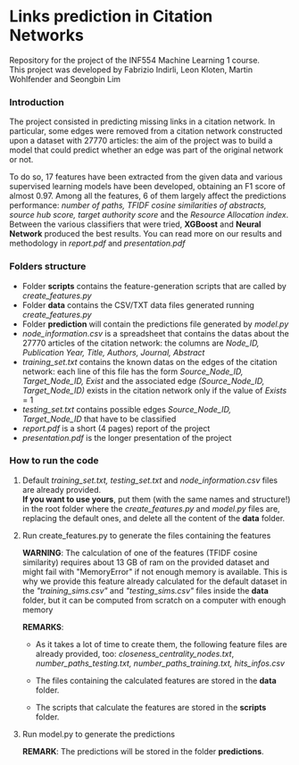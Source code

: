 # Links prediction in Citation Networks
Repository for the project of the INF554 Machine Learning 1 course. <br>
This project was developed by Fabrizio Indirli, Leon Kloten, Martin Wohlfender and Seongbin Lim

### Introduction
The project consisted in predicting missing links in a citation network.
In particular, some edges were removed from a citation network constructed upon a dataset with 27770 articles: the aim of the project was to build a model that could predict whether an edge was part of the original network or not.

To do so, 17 features have been extracted from the given data and various supervised learning models have been developed,
obtaining an F1 score of almost 0.97.
Among all the features, 6 of them largely affect the predictions performance: *number of paths, TFIDF cosine similarities of
abstracts, source hub score, target authority score* and the *Resource Allocation index*.
Between the various classifiers that were tried, **XGBoost** and **Neural Network** produced the best results.
You can read more on our results and methodology in *report.pdf* and *presentation.pdf*

### Folders structure
- Folder **scripts** contains the feature-generation scripts that are called by *create_features.py*
- Folder **data** contains the CSV/TXT data files generated running *create_features.py*
- Folder **prediction** will contain the predictions file generated by *model.py*
- *node_information.csv* is a spreadsheet that contains the datas about the 27770 articles of the citation network: the columns are *Node_ID, Publication Year, Title, Authors, Journal, Abstract*
- *training_set.txt* contains the known datas on the edges of the citation network: each line of this file
has the form *Source_Node_ID, Target_Node_ID, Exist* and the associated edge *(Source_Node_ID, Target_Node_ID)* exists in the citation network only if the value of *Exists* = 1
- *testing_set.txt* contains possible edges *Source_Node_ID, Target_Node_ID* that have to be classified
- *report.pdf* is a short (4 pages) report of the project
- *presentation.pdf* is the longer presentation of the project

### How to run the code
1. Default *training_set.txt, testing_set.txt* and *node_information.csv* files are already provided. <br>
**If you want to use yours**, put them (with the same names and structure!) in the root folder where the *create_features.py* and *model.py* files are, replacing the default ones, and delete all the content of the **data** folder.
2. Run create_features.py to generate the files containing the features

    **WARNING**: 
	The calculation of one of the features (TFIDF cosine similarity) requires about 13 GB of ram on the provided dataset and might fail with "MemoryError" if not enough memory is available.
    This is why we provide this feature already calculated for the default dataset in the *"training_sims.csv"* and *"testing_sims.csv"* files inside the **data** folder, but it can be computed from scratch on a computer with enough memory

    **REMARKS**:
    * As it takes a lot of time to create them, the following feature files are already provided, too:
	*closeness_centrality_nodes.txt*, *number_paths_testing.txt, number_paths_training.txt, hits_infos.csv* <br>

	 * The files containing the calculated features are stored in the **data** folder.
	
	 * The scripts that calculate the features are stored in the **scripts** folder.
 	
2. Run model.py to generate the predictions
    
    **REMARK**: 
	The predictions will be stored in the folder **predictions**.
